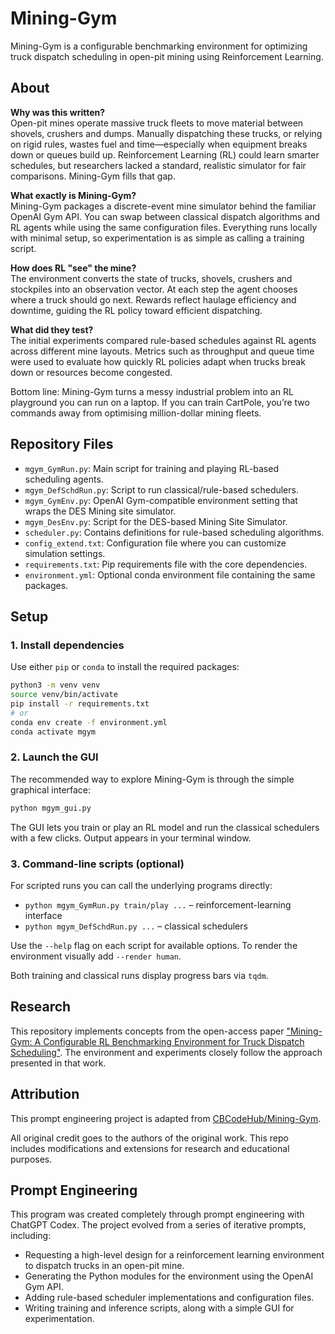 # Mining-Gym
Mining-Gym is a configurable benchmarking environment for optimizing truck dispatch scheduling in open-pit mining using Reinforcement Learning.

## About

**Why was this written?**  
Open-pit mines operate massive truck fleets to move material between shovels, crushers and dumps. Manually dispatching these trucks, or relying on rigid rules, wastes fuel and time—especially when equipment breaks down or queues build up. Reinforcement Learning (RL) could learn smarter schedules, but researchers lacked a standard, realistic simulator for fair comparisons. Mining-Gym fills that gap.

**What exactly is Mining-Gym?**  
Mining-Gym packages a discrete-event mine simulator behind the familiar OpenAI Gym API. You can swap between classical dispatch algorithms and RL agents while using the same configuration files. Everything runs locally with minimal setup, so experimentation is as simple as calling a training script.

**How does RL "see" the mine?**  
The environment converts the state of trucks, shovels, crushers and stockpiles into an observation vector. At each step the agent chooses where a truck should go next. Rewards reflect haulage efficiency and downtime, guiding the RL policy toward efficient dispatching.

**What did they test?**  
The initial experiments compared rule-based schedules against RL agents across different mine layouts. Metrics such as throughput and queue time were used to evaluate how quickly RL policies adapt when trucks break down or resources become congested.

Bottom line: Mining-Gym turns a messy industrial problem into an RL playground you can run on a laptop. If you can train CartPole, you’re two commands away from optimising million-dollar mining fleets.


## Repository Files

- `mgym_GymRun.py`: Main script for training and playing RL-based scheduling agents.
- `mgym_DefSchdRun.py`: Script to run classical/rule-based schedulers.
- `mgym_GymEnv.py`: OpenAI Gym-compatible environment setting that wraps the DES Mining site simulator.
- `mgym_DesEnv.py`: Script for the DES-based Mining Site Simulator.
- `scheduler.py`: Contains definitions for rule-based scheduling algorithms.
- `config_extend.txt`: Configuration file where you can customize simulation settings.
- `requirements.txt`: Pip requirements file with the core dependencies.
- `environment.yml`: Optional conda environment file containing the same packages.
  
## Setup

### 1. Install dependencies

Use either `pip` or `conda` to install the required packages:

```bash
python3 -m venv venv
source venv/bin/activate
pip install -r requirements.txt
# or
conda env create -f environment.yml
conda activate mgym
```

### 2. Launch the GUI

The recommended way to explore Mining-Gym is through the simple graphical
interface:

```bash
python mgym_gui.py
```

The GUI lets you train or play an RL model and run the classical schedulers with
a few clicks. Output appears in your terminal window.

### 3. Command-line scripts (optional)

For scripted runs you can call the underlying programs directly:

- `python mgym_GymRun.py train/play ...` – reinforcement-learning interface
- `python mgym_DefSchdRun.py ...` – classical schedulers

Use the `--help` flag on each script for available options. To render the
environment visually add `--render human`.

Both training and classical runs display progress bars via `tqdm`.



## Research

This repository implements concepts from the open-access paper ["Mining-Gym: A Configurable RL Benchmarking Environment for Truck Dispatch Scheduling"](https://doi.org/10.48550/arXiv.2503.19195). The environment and experiments closely follow the approach presented in that work.

## Attribution

This prompt engineering project is adapted from [CBCodeHub/Mining-Gym](https://github.com/CBCodeHub/Mining-Gym).

All original credit goes to the authors of the original work. This repo includes modifications and extensions for research and educational purposes.


## Prompt Engineering

This program was created completely through prompt engineering with ChatGPT Codex. The project evolved from a series of iterative prompts, including:

- Requesting a high-level design for a reinforcement learning environment to dispatch trucks in an open-pit mine.
- Generating the Python modules for the environment using the OpenAI Gym API.
- Adding rule-based scheduler implementations and configuration files.
- Writing training and inference scripts, along with a simple GUI for experimentation.

